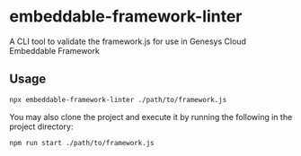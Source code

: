 # embeddable-framework-linter
A CLI tool to validate the framework.js for use in Genesys Cloud Embeddable Framework

## Usage

```bash
npx embeddable-framework-linter ./path/to/framework.js  
```

You may also clone the project and execute it by running the following in the project directory:

```bash
npm run start ./path/to/framework.js  
```
